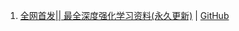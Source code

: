 1. [全网首发|| 最全深度强化学习资料(永久更新)](https://mp.weixin.qq.com/s/HQbwQeUrgM7WOlM4Dvud-w) | [GitHub](https://github.com/NeuronDance/DeepRL)